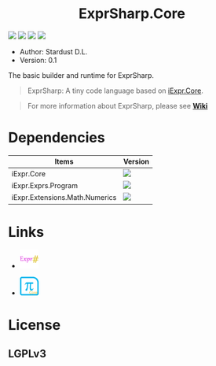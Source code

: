 <div align="center">
    <h1>ExprSharp.Core</h1>
</div>

![](https://img.shields.io/badge/framework-.netstandard2.0-blue.svg)
![](https://img.shields.io/badge/build-passing-brightgreen.svg)
![](https://img.shields.io/badge/iexpr.core-v0.5.3-brightgreen.svg)
![](http://progressed.io/bar/70?title=done)

+ Author: Stardust D.L.
+ Version: 0.1

The basic builder and runtime for ExprSharp. 

> ExprSharp: A tiny code language based on [iExpr.Core](https://github.com/iExpr/iExpr.Core).

> For more information about ExprSharp, please see [**Wiki**](https://github.com/ExprSharp/ExprSharp.Core/wiki)

# Dependencies
|Items|Version|
|--------|--------|
|iExpr.Core |![](https://img.shields.io/badge/-0.5.3-blue.svg)|
|iExpr.Exprs.Program |![](https://img.shields.io/badge/-0.5.1-blue.svg)|
|iExpr.Extensions.Math.Numerics|![](https://img.shields.io/badge/-0.1.0-blue.svg)

# Links
+ <a href="https://github.com/ExprSharp">
    <img src="./resources/images/exprsharp.png" width = "8%"/>
</a>

+ <a href="https://github.com/iExpr/iExpr.Core">
    <img src="./resources/images/core.png" width = "8%"/>
</a>

# License

## LGPLv3